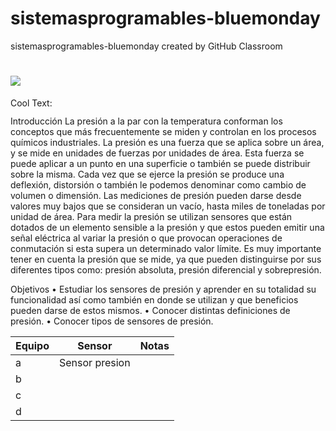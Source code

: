 # sistemasprogramables-bluemonday
sistemasprogramables-bluemonday created by GitHub Classroom


# ![](https://images.cooltext.com/5387872.gif)

<a href="http://cooltext.com" target="_top"><img src="https://cooltext.com/images/ct_pixel.gif" width="80" height="15" alt="Cool Text: Logo and Graphics Generator" border="0" /></a>

Introducción
La presión a la par con la temperatura conforman los conceptos que más frecuentemente se miden y controlan en los procesos químicos industriales. 
La presión es una fuerza que se aplica sobre un área, y se mide en unidades de fuerzas por unidades de área. Esta  fuerza se puede aplicar a un punto 
en una superficie o también se puede distribuir sobre la misma.
 Cada vez que se ejerce la presión se produce una deflexión, distorsión o también le podemos denominar como cambio de volumen o dimensión. 
 Las mediciones de presión pueden darse desde  valores muy bajos que se consideran un vacío, hasta miles de toneladas  por unidad de área. 
 Para medir la presión se utilizan sensores que están dotados de un elemento sensible a la presión y que estos pueden emitir una señal eléctrica al 
 variar la presión o que provocan operaciones de conmutación si esta supera un determinado valor límite. Es muy importante tener en cuenta la presión 
 que se mide, ya que pueden distinguirse por sus diferentes tipos como: presión absoluta, presión diferencial y sobrepresión.

Objetivos
•	Estudiar los sensores de presión y aprender en su totalidad su funcionalidad así como también en donde se utilizan y que beneficios pueden darse de estos mismos. 
•	Conocer distintas definiciones de presión. 
•	Conocer tipos de sensores de presión.  








| Equipo | Sensor | Notas |
|-------------|----------------|--------------|
| a        | Sensor presion               |              |
| b           |                |              |
| c           |                |              |
| d           |                |              |

